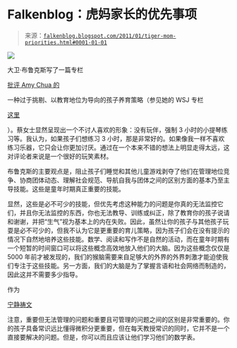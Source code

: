<!--yml

类别：未分类

日期：2024 年 05 月 12 日 21:10:15

-->

# Falkenblog：虎妈家长的优先事项

> 来源：[`falkenblog.blogspot.com/2011/01/tiger-mom-priorities.html#0001-01-01`](http://falkenblog.blogspot.com/2011/01/tiger-mom-priorities.html#0001-01-01)

![](https://blogger.googleusercontent.com/img/b/R29vZ2xl/AVvXsEg88rCgDOpE4dW5zL4nM1dO7YAq3cXyRPXtA0324OEnUdkKXu1_Sjdq0piOLWo9U8aTFt38-MbUiYvazX1dUHg8k1_YnAhq-StiJMDGccKHhwKeif0NRIqRuBsDwn4YornlvKR-zA/s1600/amy_chua.jpg)

大卫·布鲁克斯写了一篇专栏

[批评 Amy Chua 的](http://www.nytimes.com/2011/01/18/opinion/18brooks.html?_r=1&adxnnl=1&src=ISMR_HP_LO_MST_FB&adxnnlx=1295366423-R/V3ILp+Nh8hb7XWsZEn3w)

一种过于挑剔、以教育地位为导向的孩子养育策略（参见她的 WSJ 专栏

[这里](http://blogs.wsj.com/ideas-market/2011/01/13/the-tiger-mother-responds-to-readers/)

）。蔡女士显然呈现出一个不讨人喜欢的形象：没有玩伴，强制 3 小时的小提琴练习等。我认为，如果孩子们想练习 3 小时，那是非常好的。如果像我一样不喜欢练习乐器，它只会让你更加讨厌。通过在一个本来不错的想法上明显走得太远，这对评论者来说是一个很好的玩笑素材。

布鲁克斯的主要观点是，阻止孩子们睡觉和其他儿童游戏剥夺了他们在管理地位竞争、协商团体动态、理解社会规范、导航自我与团体之间的区别方面的基本乃至主导技能。这些是童年时期真正重要的技能。

显然，这些是必不可少的技能，但优先考虑这种能力的问题是你真的无法监控它们，并且你无法监控的东西，你也无法教导、训练或纠正，除了教育你的孩子说请和谢谢，并把“生气”视为基本上的内在失败。因此，虽然让你的孩子与其他孩子玩耍是必不可少的，但我不认为它是更重要的育儿策略，因为孩子们会在没有提示的情况下自然地培养这些技能。数学、阅读和写作不是自然的活动，而在童年时期有一个短暂的时间窗口可以将这些概念高效地放入他们的大脑。因为这些概念仅仅是 5000 年前才被发现的，我们的猴脑需要来自足够大的外界的外界刺激才能迫使我们专注于这些技能。另一方面，我们的大脑是为了掌握言语和社会网络而制造的，因此这并不需要多少指导。

作为

[宁静祷文](http://www.cptryon.org/prayer/special/serenity.html)

注意，重要但无法管理的问题和重要且可管理的问题之间的区别是非常重要的。你的孩子具备常识远比懂得微积分更重要，但在每天教授常识的同时，它并不是一个直接要解决的问题。但是，你可以而且应该让他们学习他们的数学表。
